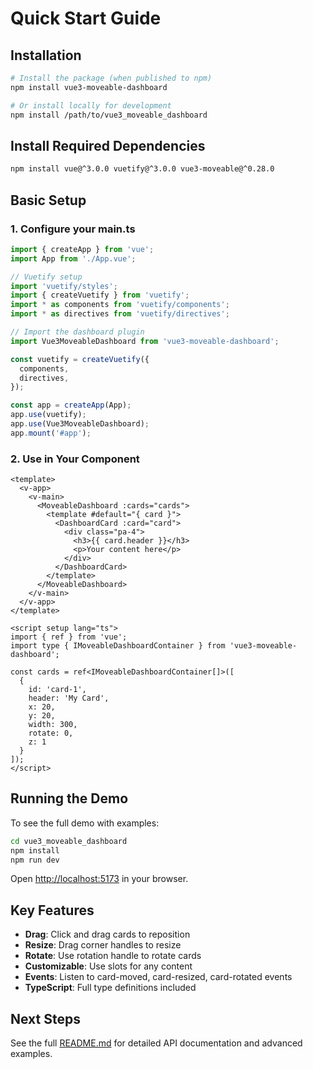# Quick Start Guide

## Installation

```bash
# Install the package (when published to npm)
npm install vue3-moveable-dashboard

# Or install locally for development
npm install /path/to/vue3_moveable_dashboard
```

## Install Required Dependencies

```bash
npm install vue@^3.0.0 vuetify@^3.0.0 vue3-moveable@^0.28.0
```

## Basic Setup

### 1. Configure your main.ts

```typescript
import { createApp } from 'vue';
import App from './App.vue';

// Vuetify setup
import 'vuetify/styles';
import { createVuetify } from 'vuetify';
import * as components from 'vuetify/components';
import * as directives from 'vuetify/directives';

// Import the dashboard plugin
import Vue3MoveableDashboard from 'vue3-moveable-dashboard';

const vuetify = createVuetify({
  components,
  directives,
});

const app = createApp(App);
app.use(vuetify);
app.use(Vue3MoveableDashboard);
app.mount('#app');
```

### 2. Use in Your Component

```vue
<template>
  <v-app>
    <v-main>
      <MoveableDashboard :cards="cards">
        <template #default="{ card }">
          <DashboardCard :card="card">
            <div class="pa-4">
              <h3>{{ card.header }}</h3>
              <p>Your content here</p>
            </div>
          </DashboardCard>
        </template>
      </MoveableDashboard>
    </v-main>
  </v-app>
</template>

<script setup lang="ts">
import { ref } from 'vue';
import type { IMoveableDashboardContainer } from 'vue3-moveable-dashboard';

const cards = ref<IMoveableDashboardContainer[]>([
  {
    id: 'card-1',
    header: 'My Card',
    x: 20,
    y: 20,
    width: 300,
    rotate: 0,
    z: 1
  }
]);
</script>
```

## Running the Demo

To see the full demo with examples:

```bash
cd vue3_moveable_dashboard
npm install
npm run dev
```

Open [http://localhost:5173](http://localhost:5173) in your browser.

## Key Features

- **Drag**: Click and drag cards to reposition
- **Resize**: Drag corner handles to resize
- **Rotate**: Use rotation handle to rotate cards
- **Customizable**: Use slots for any content
- **Events**: Listen to card-moved, card-resized, card-rotated events
- **TypeScript**: Full type definitions included

## Next Steps

See the full [README.md](README.md) for detailed API documentation and advanced examples.
